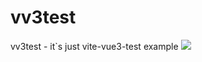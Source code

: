 # vv3test
vv3test - it`s just vite-vue3-test example 
<img src="https://github.com/Viacheslav1998/vv3test/vv3t.png">
